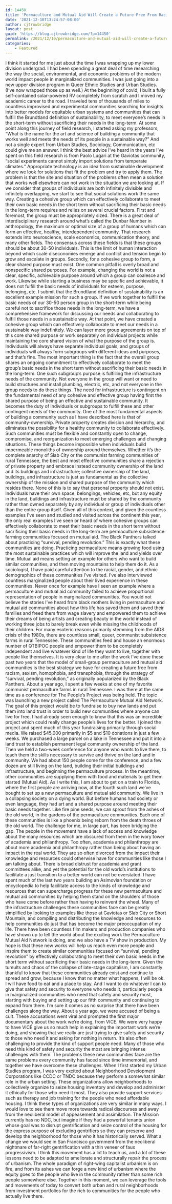 ```yaml
---
id: 14450
title: 'Permaculture and Mutual Aid Will Create a Future Free From Racism, Sexism, Homophobia, and Transphobia'
date: '2021-12-10T13:24:57-08:00'
author: cjtrowbridge
layout: post
guid: 'https://blog.cjtrowbridge.com/?p=14450'
permalink: /2021/12/10/permaculture-and-mutual-aid-will-create-a-future-free-from-racism-sexism-homophobia-and-transphobia/
categories:
    - Featured
---
```


I think it started for me just about the time I was wrapping up my lower division undergrad. I had been spending a great deal of time researching the way the social, environmental, and economic problems of the modern world impact people in marginalized communities. I was just going into a new upper division program in Queer Ethnic Studies and Urban Studies. (I’ve now wrapped those up as well.) At the beginning of covid, I built a fully self-contained solar-powered RV completely from scratch and I moved my academic career to the road. I traveled tens of thousands of miles to countless improvised and experimental communities searching for insights into better models for equitable urban systems and communities that can fulfill the Brundtland definition of sustainability, to meet everyone’s needs in the short-term without sacrificing their needs in the long-term. At some point along this journey of field research, I started asking my professors, “What is the name for the art and science of building a community that works well and meets the needs of its people in a sustainable way?” And not a single expert from Urban Studies, Sociology, Communication, etc could give me an answer. I think the best advice I’ve heard in the years I’ve spent on this field research is from Paolo Lugari at the Gaviotas community, “social experiments cannot simply import solutions from temperate climates.” Appropriate technology is an idea from sustainable development where we look for solutions that fit the problem and try to apply them. The problem is that the site and situation of the problems often mean a solution that works well elsewhere can not work in the situation we are looking at. If we consider that groups of individuals are both infinitely divisible and infinitely overlapping, we start to see that social solutions work the same way. Creating a cohesive group which can effectively collaborate to meet their own basic needs in the short term without sacrificing their basic needs in the long-term requires and relies on several crucial factors. First and foremost, the group must be appropriately sized. There is a great deal of interdisciplinary research around what’s called the Dunbar Number in anthropology, the maximum or optimal size of a group of humans which can form an effective, healthy, interdependent community. That research extends into neuroscience, scale economics, communication theory, and many other fields. The consensus across these fields is that these groups should be about 30-50 individuals. This is the limit of human interaction beyond which scale diseconomies emerge and conflict and tension begin to grow and escalate in groups. Secondly, for a cohesive group to form, a clear shared purpose must exist. One common pitfall is overly broad and nonspecific shared purposes. For example, changing the world is not a clear, specific, achievable purpose around which a group can coalesce and work. Likewise while starting a business may be specific and achievable, it does not fulfill the basic needs of individuals for esteem, purpose, belonging, etc. I submit that the Brundtland definition of sustainability is an excellent example mission for such a group. If we work together to fulfill the basic needs of our 30-50 person group in the short-term while being careful not to sacrifice those needs in the long-term, we have a comprehensive framework for discussing our needs and collaborating to fulfill those needs in a sustainable way. At that point, we have created a cohesive group which can effectively collaborate to meet our needs in a sustainable way indefinitely. We can layer more group agreements on top of this core shared purpose or work separately on individual projects while maintaining the core shared vision of what the purpose of the group is. Individuals will always have separate individual goals, and groups of individuals will always form subgroups with different ideas and purposes, and that’s fine. The most important thing is the fact that the overall group shares an ongoing commitment to effectively collaborate to meet the group’s basic needs in the short term without sacrificing their basic needs in the long-term. One such subgroup’s purpose is fulfilling the infrastructure needs of the community. Not everyone in the group will want or need to build structures and install plumbing, electric, etc, and not everyone in the group needs to do these things. The need for infrastructure is contingent on the fundamental need of any cohesive and effective group having first the shared purpose of being an effective and sustainable community. It becomes the duty of individuals or subgroups to fulfill these and other contingent needs of the community. One of the most fundamental aspects of building a community such as I have described here is that of community-ownership. Private property creates division and hierarchy, and eliminates the possibility for a healthy community to collaborate effectively. Such communities must be flexible and constantly open to change, compromise, and reorganization to meet emerging challenges and changing situations. These things become impossible when individuals build impermeable monoliths of ownership around themselves. Whether it’s the complete anarchy of Slab City or the communist farming communities of rural Tennessee, the best and most effective communities share a rejection of private property and embrace instead community ownership of the land and its buildings and infrastructure; collective ownership of the land, buildings, and infrastructure is just as fundamental as the collective ownership of the mission and shared purpose of the community which resides there. None of this is to say that personal property should not exist. Individuals have their own space, belongings, vehicles, etc, but any equity in the land, buildings and infrastructure must be shared by the community rather than owned separately by any individual or group of individuals other than the entire group itself. Given all of this context, and given the countless examples I’ve seen and studied and visited across the continent this year, the only real examples I’ve seen or heard of where cohesive groups can effectively collaborate to meet their basic needs in the short term without sacrificing their basic needs in the long-term are permaculture subsistence farming communities focused on mutual aid. The Black Panthers talked about practicing “survival, pending revolution.” This is exactly what these communities are doing. Practicing permaculture means growing food using the most sustainable practices which will improve the land and yields over time. Mutual aid means setting an example for others who want to build similar communities, and then moving mountains to help them do it. As a sociologist, I have paid careful attention to the racial, gender, and ethnic demographics of these communities I’ve visited. I’ve also interviewed countless marginalized people about their lived experience in these communities. Never once for example have I seen an example where a permaculture and mutual aid community failed to achieve proportional representation of people in marginalized communities. You would not believe the stories I’ve heard from black mothers living in permaculture and mutual aid communities about how this life has saved them and saved their families and freed them from wage slavery and empowered them to achieve their dreams of being artists and creating beauty in the world instead of working three jobs to barely break even while missing the childhoods of their children. For many esoteric reasons primarily stemming from the AIDS crisis of the 1980s, there are countless small, queer, communist subsistence farms in rural Tennessee. These communities feed and house an enormous number of QTBIPOC people and empower them to be completely independent and live whatever kind of life they want to live, together with people like themselves. It is very clear to me after the work I’ve done these past two years that the model of small-group permaculture and mutual aid communities is the best strategy we have for creating a future free from racism, sexism, homophobia, and transphobia, through the strategy of “survival, pending revolution,” as originally popularized by the Black Panthers. About a year ago, I spent a few weeks at one of my favorite communist permaculture farms in rural Tennessee. I was there at the same time as a conference for The People’s Project was being held. The topic was launching a new project called The Permaculture Mutual Aid Network. The goal of this project would be to fundraise to buy new lands and put them into land trust in order to build new communities where anyone can live for free. I had already seen enough to know that this was an incredible project which could really change people’s lives for the better. I joined the project and spent much of this year fundraising primarily through social media. We raised $45,000 primarily in $5 and $10 donations in just a few weeks. We purchased a large parcel on a lake in Tennessee and put it into a land trust to establish permanent legal community ownership of the land. Then we held a two-week conference for anyone who wants to live there, to teach them the skills necessary to survive and thrive on the land and in community. We had about 150 people come for the conference, and a few dozen are still living on the land, building their initial buildings and infrastructure, and beginning the permaculture process. In the meantime, other communities are supplying them with food and materials to get them started (Mutual Aid). As I write this, I am about to get on a train to Florida, where the first people are arriving now, at the fourth such land we’ve bought to set up a new permaculture and mutual aid community. We live in a collapsing society on a dying world. But before humans had society or even language, they had art and a shared purpose around meeting their basic needs together. Like fire pine seeds, we can sprout from the ashes of the old world, in the gardens of the permaculture communities. Each one of these communities is like a phoenix being reborn from the death throes of the old world. The challenge for me, in large part, has been bridging the gap. The people in the movement have a lack of access and knowledge about the many resources which are obscured from them in the ivory tower of academia and philanthropy. Too often, academia and philanthropy are about more academia and philanthropy rather than being about having an impact in the real world. They are so often divorced from the impact their knowledge and resources could otherwise have for communities like those I am talking about. There is broad distrust for academia and grant committees alike, and yet the potential for the old world’s institutions to facilitate a just transition to a better world can not be overstated. I have spent much of the last two years building an Asimovian foundation or encyclopedia to help facilitate access to the kinds of knowledge and resources that can supercharge progress for these new permaculture and mutual aid communities by helping them stand on the shoulders of those who have come before rather than having to reinvent the wheel. Many of the infrastructure challenges these communities face can be greatly simplified by looking to examples like those at Gaviotas or Slab City or Short Mountain, and compiling and distributing the knowledge and resources to help communities do just that has become the major preoccupation of my life. There have been countless film makers and production companies who have shown up to tell the world about the exciting work the Permaculture Mutual Aid Network is doing, and we also have a TV show in production. My hope is that these new works will help us reach even more people and inspire them to create similar communities focused on “survival, pending revolution” by effectively collaborating to meet their own basic needs in the short term without sacrificing their basic needs in the long-term. Given the tumults and chaos of the collapse of late-stage capitalism, I am constantly thankful to know that these communities already exist and continue to spread and grow, because I know that no matter what happens, I will be ok. I will have food to eat and a place to stay. And I want to do whatever I can to give that safety and security to everyone who needs it, particularly people in marginalized communities who need that safety and security most, starting with buying and setting up our fifth community and continuing to expand from there. I’m sure it comes as no surprise that there have been challenges along the way. About a year ago, we were accused of being a cult. These accusations went viral and prompted the first major documentary about the work we’re doing, from VICE. We were very happy to have VICE give us so much help in explaining the important work we’re doing, and showing that we really are just trying to give safety and security to those who need it and asking for nothing in return. It’s also often challenging to provide the kind of support people need. Many of those who need this kind of safety and security the most are bringing intense challenges with them. The problems these new communities face are the same problems every community has faced since time immemorial, and together we have overcome these challenges. When I first started my Urban Studies program, I was very excited about Neighborhood Development Corporations like CCDC or TNDC because they perform a somewhat similar role in the urban setting. These organizations allow neighborhoods to collectively organize to seize housing inventory and develop and administer it ethically for those who need it most. They also provide support services such as therapy and job training for the people who need affordable housing. I think these types of organizations are very similar in many ways. I would love to see them move more towards radical discourses and away from the neoliberal model of appeasement and assimilation. The Mission currently has no NDC, but imagine if they had a powerful tenants union whose goal was to disrupt gentrification and seize control of the housing for the express purpose of excluding gentrifiers so they can preserve and develop the neighborhood for those who it has historically served. What a change we would see in San Francisco government from the neoliberal nightmare of far-right gentrification with a thin veneer of faux progressivism. I think this movement has a lot to teach us, and a lot of these lessons need to be adapted to ameliorate and structurally repair the process of urbanism. The whole paradigm of right-wing capitalist urbanism is on fire, and from its ashes we can forge a new kind of urbanism where the equity goes to the people who live in the community rather than some rich people somewhere else. Together in this moment, we can leverage the tools and movements of today to convert both urban and rural neighborhoods from investment portfolios for the rich to communities for the people who actually live there.